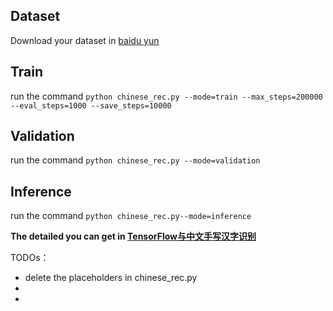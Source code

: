 ## Dataset
Download your dataset in [baidu yun](https://pan.baidu.com/s/1o84jIrg)

## Train

run the command `python chinese_rec.py --mode=train --max_steps=200000 --eval_steps=1000 --save_steps=10000`

## Validation
run the command `python chinese_rec.py --mode=validation`


## Inference
run the command `python chinese_rec.py--mode=inference`



**The detailed you can get in [TensorFlow与中文手写汉字识别](http://hacker.duanshishi.com/?p=1753)**

TODOs：

 - delete the  placeholders in chinese_rec.py
 -
 -
